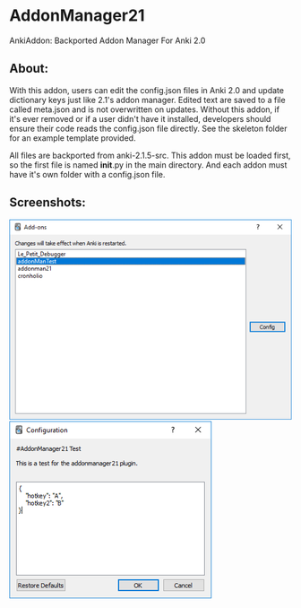 # AddonManager21
AnkiAddon: Backported Addon Manager For Anki 2.0

## About:
With this addon, users can edit the config.json files in Anki 2.0 and update dictionary keys just like 2.1's addon manager. Edited text are saved to a file called meta.json and is not overwritten on updates. Without this addon, if it's ever removed or if a user didn't have it installed, developers should ensure their code reads the config.json file directly. See the skeleton folder for an example template provided.

All files are backported from anki-2.1.5-src. This addon must be loaded first, so the first file is named __init__.py in the main directory. And each addon must have it's own folder with a config.json file.

## Screenshots:
<img src="https://github.com/lovac42/AddonManager21/blob/master/screenshot/addonmenu.png?raw=true" />  
<img src="https://github.com/lovac42/AddonManager21/blob/master/screenshot/confeditor.png?raw=true" />  
